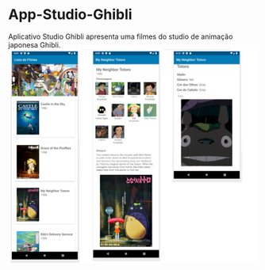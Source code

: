 # App-Studio-Ghibli
Aplicativo Studio Ghibli apresenta uma filmes do studio de animação japonesa Ghibli. 
![telas](https://github.com/Agatha886/App-Studio-Ghibli/blob/a08c02b051954ed918815bf49d4d78b336120c5b/telas%20do%20app/appStudio.png?raw=true)

